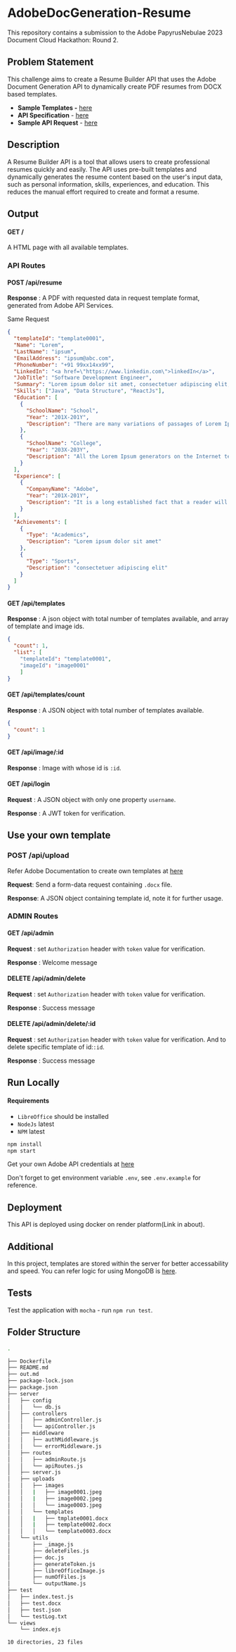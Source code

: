 # AdobeDocGeneration-Resume

This repository contains a submission to the Adobe PapyrusNebulae 2023 Document Cloud Hackathon: Round 2.

## Problem Statement

This challenge aims to create a Resume Builder API that uses the Adobe Document Generation API to
dynamically create PDF resumes from DOCX based templates.

- **Sample Templates -** [here](https://drive.google.com/file/d/1UDstoJjeMC0qV9zhEDAJ5UsuIFMfv_ht/view?usp=sharing)
- **API Specification** - [here](https://acrobat.adobe.com/id/urn:aaid:sc:AP:07cb1a4c-4503-4e87-9f80-824088cc1c01)
- **Sample API Request** - [here](https://drive.google.com/file/d/1JSP-xgqLYuOdWXV9NulbaX6IPHHL7zC5/view?usp=drive_link)

## Description

A Resume Builder API is a tool that allows users to create professional resumes quickly and easily.
The API uses pre-built templates and dynamically generates the resume content based on the user's
input data, such as personal information, skills, experiences, and education. This reduces the manual
effort required to create and format a resume.

## Output

#### GET /

A HTML page with all available templates.

### API Routes

#### POST /api/resume

**Response** : A PDF with requested data in request template format, generated from Adobe API Services.

Same Request

```json
{
  "templateId": "template0001",
  "Name": "Lorem",
  "LastName": "ipsum",
  "EmailAddress": "ipsum@abc.com",
  "PhoneNumber": "+91 99xx14xx99",
  "LinkedIn": "<a href=\"https://www.linkedin.com\">linkedIn</a>",
  "JobTitle": "Software Development Engineer",
  "Summary": "Lorem ipsum dolor sit amet, consectetuer adipiscing elit, sed diam nonummy nibh euismod tincidunt ut laoreet dolore magna aliquam erat volutpat.",
  "Skills": ["Java", "Data Structure", "ReactJs"],
  "Education": [
    {
      "SchoolName": "School",
      "Year": "201X-201Y",
      "Description": "There are many variations of passages of Lorem Ipsum available, but the majority have suffered alteration in some form, by injected humour, or randomised words which don't look even slightly believable."
    },
    {
      "SchoolName": "College",
      "Year": "203X-203Y",
      "Description": "All the Lorem Ipsum generators on the Internet tend to repeat predefined chunks as necessary, making this the first true generator on the Internet."
    }
  ],
  "Experience": [
    {
      "CompanyName": "Adobe",
      "Year": "201X-201Y",
      "Description": "It is a long established fact that a reader will be distracted by the readable content of a page when looking at its layout."
    }
  ],
  "Achievements": [
    {
      "Type": "Academics",
      "Description": "Lorem ipsum dolor sit amet"
    },
    {
      "Type": "Sports",
      "Description": "consectetuer adipiscing elit"
    }
  ]
}
```

#### GET /api/templates

**Response** : A json object with total number of templates available, and array of template and image ids.

```json
{
  "count": 1,
  "list": [
	"templateId": "template0001",
	"imageId": "image0001"
    ]
}
```

#### GET /api/templates/count

**Response** : A JSON object with total number of templates available.

```json
{
  "count": 1
}
```

#### GET /api/image/:id

**Response** : Image with whose id is `:id`.

#### GET /api/login

**Request** : A JSON object with only one property `username`.

**Response** : A JWT token for verification.

## Use your own template

### POST /api/upload

Refer Adobe Documentation to create own templates at [here](https://developer.adobe.com/document-services/docs/overview/document-generation-api/templatetags/)

**Request**: Send a form-data request containing `.docx` file.

**Response**: A JSON object containing template id, note it for further usage.

### ADMIN Routes

#### GET /api/admin

**Request** : set `Authorization` header with `token` value for verification.

**Response** : Welcome message

#### DELETE /api/admin/delete

**Request** : set `Authorization` header with `token` value for verification.

**Response** : Success message

#### DELETE /api/admin/delete/:id

**Request** : set `Authorization` header with `token` value for verification. And to delete specific template of id:`:id`.

**Response** : Success message

## Run Locally

#### Requirements

- `LibreOffice` should be installed
- `NodeJs` latest
- `NPM` latest

```bash
npm install
npm start
```

Get your own Adobe API credentials at [here](https://acrobatservices.adobe.com/dc-integration-creation-app-cdn/main.html?api=document-generation-api)

Don't forget to get environment variable `.env`, see `.env.example` for reference.

## Deployment

This API is deployed using docker on render platform(Link in about).

## Additional

In this project, templates are stored within the server for better accessability and speed. You can refer logic for using MongoDB is [here](https://github.com/jagadeesh-atla/resumeBuilder-mongodb).

## Tests

Test the application with `mocha` - run `npm run test`.

## Folder Structure

```bash
.

├── Dockerfile
├── README.md
├── out.md
├── package-lock.json
├── package.json
├── server
│   ├── config
│   │   └── db.js
│   ├── controllers
│   │   ├── adminController.js
│   │   └── apiController.js
│   ├── middleware
│   │   ├── authMiddleware.js
│   │   └── errorMiddleware.js
│   ├── routes
│   │   ├── adminRoute.js
│   │   └── apiRoutes.js
│   ├── server.js
│   ├── uploads
│   │   ├── images
│   │   |   ├── image0001.jpeg
│   │   |   ├── image0002.jpeg
│   │   │   └── image0003.jpeg
│   │   └── templates
│   │   |   ├── tmplate0001.docx
│   │   |   ├── template0002.docx
│   │   │   └── template0003.docx
│   └── utils
│       ├── _image.js
│       ├── deleteFiles.js
│       ├── doc.js
│       ├── generateToken.js
│       ├── libreOfficeImage.js
│       ├── numOfFiles.js
│       └── outputName.js
├── test
│   ├── index.test.js
│   ├── test.docx
│   ├── test.json
│   └── testLog.txt
└── views
    └── index.ejs

10 directories, 23 files
```
